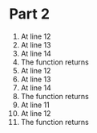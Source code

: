 # Part 2

1. At line 12 
2. At line 13
3. At line 14
4. The function returns
5. At line 12
6. At line 13
7. At line 14 
8. The function returns
9. At line 11
10. At line 12
11. The function returns

